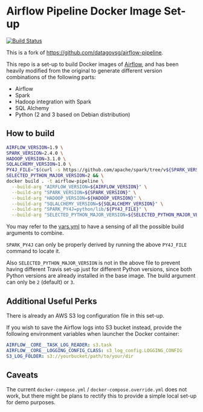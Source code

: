 # Airflow Pipeline Docker Image Set-up

[![Build Status](https://travis-ci.org/guangie88/airflow-pipeline.svg?branch=master)](https://travis-ci.org/guangie88/airflow-pipeline)

This is a fork of <https://github.com/datagovsg/airflow-pipeline>.

This repo is a set-up to build Docker images of
[Airflow](https://airflow.incubator.apache.org/), and has been heavily modified
from the original to generate different version combinations of the following
parts:

- Airflow
- Spark
- Hadoop integration with Spark
- SQL Alchemy
- Python (2 and 3 based on Debian distribution)

## How to build

```bash
AIRFLOW_VERSION=1.9 \
SPARK_VERSION=2.4.0 \
HADOOP_VERSION=3.1.0 \
SQLALCHEMY_VERSION=1.0 \
PY4J_FILE="$(curl -s https://github.com/apache/spark/tree/v${SPARK_VERSION}/python/lib | grep -oE 'py4j-[^\s]+-src\.zip' | uniq)" \
SELECTED_PYTHON_MAJOR_VERSION=2 && \
docker build . -t airflow-pipeline \
  --build-arg "AIRFLOW_VERSION=${AIRFLOW_VERSION}" \
  --build-arg "SPARK_VERSION=${SPARK_VERSION}" \
  --build-arg "HADOOP_VERSION=${HADOOP_VERSION}" \
  --build-arg "SQLALCHEMY_VERSION=${SQLALCHEMY_VERSION}" \
  --build-arg "SPARK_PY4J=python/lib/${PY4J_FILE}" \
  --build-arg "SELECTED_PYTHON_MAJOR_VERSION=${SELECTED_PYTHON_MAJOR_VERSION}"
```

You may refer to the [vars.yml](templates/vars.yml) to have a sensing of all the
possible build arguments to combine.

`SPARK_PY4J` can only be properly derived by running the above `PY4J_FILE`
command to locate it.

Also `SELECTED_PYTHON_MAJOR_VERSION` is not in the above file to prevent having
different Travis set-up just for different Python versions, since both Python
versions are already installed in the base image. The build argument can only
be `2` (default) or `3`.

## Additional Useful Perks

There is already an AWS S3 log configuration file in this set-up.

If you wish to save the Airflow logs into S3 bucket instead, provide the
following environment variables when launcher the Docker container:

```yml
AIRFLOW__CORE__TASK_LOG_READER: s3.task
AIRFLOW__CORE__LOGGING_CONFIG_CLASS: s3_log_config.LOGGING_CONFIG
S3_LOG_FOLDER: s3://yourbucket/path/to/your/dir
```

## Caveats

The current `docker-compose.yml` / `docker-compose.override.yml` does not work,
but there might be plans to rectify this to provide a simple local set-up for
demo purposes.
